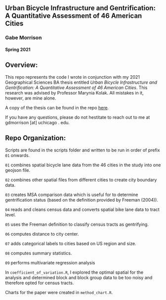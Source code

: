 ## Urban Bicycle Infrastructure and Gentrification: A Quantitative Assessment of 46 American Cities
### Gabe Morrison
#### Spring 2021

## Overview:
This repo represents the code I wrote in conjunction with my 2021 Geographical Sciences BA thesis entitled *Urban Bicycle Infrastructure and Gentrification: A Quantitative Assessment of 46 American Cities*. This research was advised by Professor Marynia Kolak. All mistakes in it, however, are mine alone.

A copy of the thesis can be found in the repo [here](https://github.com/Deckart2/bikes_thesis/blob/master/Thesis_final%20copy.docx). 

If you have any questions, please do not hestitate to reach out to me at gdmorrison [at] uchicago . edu. 

## Repo Organization:
Scripts are found in the scripts folder and written to be run in order of prefix ``01`` onwards. 

``01`` combines spatial bicycle lane data from the 46 cities in the study into one geojson file. 

``02`` combines other spatial files from different cities to create city boundary data.

``03`` creates MSA comparison data which is useful for to determine gentrification status (based on the definition provided by Freeman (2004)). 

``04`` reads and cleans census data and converts spatial bike lane data to tract level.

``05`` uses the Freeman definition to classify census tracts as gentrifying.

``06`` computes distance to city center.

``07`` adds categorical labels to cities based on US region and size.

``08`` computes summary statistics.

``09`` performs multivariate regression analysis

In ``coefficient_of_variation.R``, I explored the optimal spatial for the analysis and determined block and block group data to be too noisy and therefore opted for census tracts. 

Charts for the paper were created in ``method_chart.R``. 
